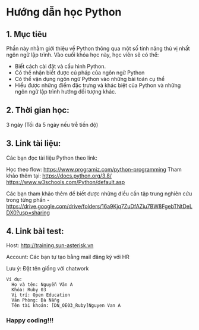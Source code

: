 # Hướng dẫn học Python

## 1. Mục tiêu
Phần này nhằm giới thiệu về Python thông qua một số tính năng thú vị nhất ngôn ngữ lập trình.
Vào cuối khóa học này, học viên sẽ có thể:
  - Biết cách cài đặt và cấu hình Python.
  - Có thể nhận biết được cú pháp của ngôn ngữ Python
  - Có thể vận dụng ngôn ngữ Python vào những bài toán cụ thể
  - Hiểu được những điểm đặc trưng và khác biệt của Python và những ngôn ngữ lập trình hướng đối tượng khác.

## 2. Thời gian học:
3 ngày (Tối đa 5 ngày nếu trễ tiến độ)

## 3. Link tài liệu:
Các bạn đọc tài liệu Python theo link:

Học theo flow: https://www.programiz.com/python-programming
Tham khảo thêm tại:
https://docs.python.org/3.8/
https://www.w3schools.com/Python/default.asp

Các bạn tham khảo thêm để biết được những điều cần tập trung nghiên cứu trong từng phần - https://drive.google.com/drive/folders/16a9Kjq7ZuDfAZiu7BW8FgebTNtDeLDX0?usp=sharing

## 4. Link bài test:
Host: http://training.sun-asterisk.vn

Account: Các bạn tự tạo bằng mail đăng ký với HR

Lưu ý: Đặt tên giống với chatwork
```
Ví dụ:
  Họ và tên: Nguyễn Văn A
  Khóa: Ruby 03
  Vị trí: Open Education
  Văn Phòng: Đà Nẵng
  Tên tài khoản: [DN_OE03_Ruby]Nguyen Van A
```
### Happy coding!!!
